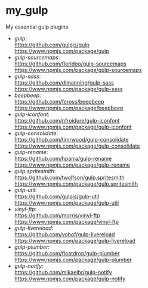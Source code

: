 # my_gulp  
My essential gulp plugins  

- *gulp*:  
https://github.com/gulpjs/gulp  
https://www.npmjs.com/package/gulp  
- *gulp-sourcemaps*:  
https://github.com/floridoo/gulp-sourcemaps  
https://www.npmjs.com/package/gulp-sourcemaps  
- *gulp-sass*:  
https://github.com/dlmanning/gulp-sass  
https://www.npmjs.com/package/gulp-sass  
- *beepbeep*:  
https://github.com/feross/beepbeep  
https://www.npmjs.com/package/beepbeep  
- *gulp-iconfont*:  
https://github.com/nfroidure/gulp-iconfont  
https://www.npmjs.com/package/gulp-iconfont  
- *gulp-consolidate*:  
https://github.com/timrwood/gulp-consolidate  
https://www.npmjs.com/package/gulp-consolidate  
- *gulp-rename*:  
https://github.com/hparra/gulp-rename  
https://www.npmjs.com/package/gulp-rename  
- *gulp.spritesmith*:  
https://github.com/twolfson/gulp.spritesmith  
https://www.npmjs.com/package/gulp.spritesmith  
- *gulp-util*:  
https://github.com/gulpjs/gulp-util  
https://www.npmjs.com/package/gulp-util  
- *vinyl-ftp*:  
https://github.com/morris/vinyl-ftp  
https://www.npmjs.com/package/vinyl-ftp  
- *gulp-livereload*:  
https://github.com/vohof/gulp-livereload  
https://www.npmjs.com/package/gulp-livereload  
- *gulp-plumber*:  
https://github.com/floatdrop/gulp-plumber  
https://www.npmjs.com/package/gulp-plumber  
- *gulp-notify*:  
https://github.com/mikaelbr/gulp-notify  
https://www.npmjs.com/package/gulp-notify  
